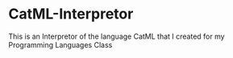 # CatML-Interpretor
This is an Interpretor of the language CatML that I created for my Programming Languages Class
